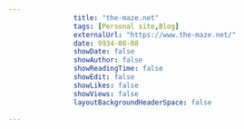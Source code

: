 ---
                title: "the-maze.net"
                tags: [Personal site,Blog]
                externalUrl: "https://www.the-maze.net/"
                date: 9934-08-08
                showDate: false
                showAuthor: false
                showReadingTime: false
                showEdit: false
                showLikes: false
                showViews: false
                layoutBackgroundHeaderSpace: false
                ---
